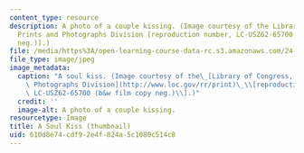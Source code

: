 ```yaml
---
content_type: resource
description: A photo of a couple kissing. (Image courtesy of the Library of Congress,
  Prints and Photographs Division [reproduction number, LC-USZ62-65700 (b&w film copy
  neg.)].)
file: /media/https%3A/open-learning-course-data-rc.s3.amazonaws.com/24-261-philosophy-of-love-in-the-western-world-fall-2004/610d8e74cdf92e4f824a5c1080c514c8_24-261f04-th.jpg
file_type: image/jpeg
image_metadata:
  caption: "A soul kiss. (Image courtesy of the\_[Library of Congress, Prints and\
    \ Photographs Division](http://www.loc.gov/rr/print)\_\\[reproduction number,\
    \ LC-USZ62-65700 (b&w film copy neg.)\\].)"
  credit: ''
  image-alt: A photo of a couple kissing.
resourcetype: Image
title: A Soul Kiss (thumbnail)
uid: 610d8e74-cdf9-2e4f-824a-5c1080c514c8
---
```

